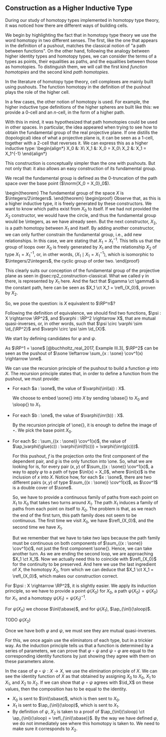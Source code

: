 ## Construction as a Higher Inductive Type

During our study of homotopy types implemented in homotopy type theory, it was noticed how there are different ways of building cells.

We begin by highlighting the fact that in homotopy type theory we use the word homotopy in two different senses.
The first, like the one that appears in the definition of a pushout, matches the classical notion of "a path between functions".
On the other hand, following the analogy between higher identity types and homotopy types, we can consider the terms of a types as points, their equalities as paths, and the equalities between those as homotopies.
To distinguish them, we will call the first kind *function homotopies* and the second kind *path homotopies*.

In the literature of homotopy type theory, cell complexes are mainly built using pushouts.
The function homotopy in the definition of the pushout plays the role of the higher cell.

In a few cases, the other notion of homotopy is used.
For example, the higher inductive type definitions of the higher spheres are built like this: we provide a $0$-cell and an $n$-cell, in the form of a higher path.

With this in mind, it was hypothesized that path homotopies could be used in other spaces.
In particular, the idea appeared when trying to see how to obtain the fundamental group of the real projective plane.
If one distills the (topological) idea of what a projective plane is, it can be seen as a $1$-cell, together with a $2$-cell that reverses it.
We can express this as a higher inductive type:
\begin{align*}
X_0 &: X\\
X_1 &: X_0 = X_0\\
X_2 &: X_1 = X_1^{-1}
\end{align*}

This construction is conceptually simpler than the one with pushouts.
But not only that: it also allows an easy construction of its fundamental group.

We recall the fundamental group is defined as the $0$-truncation of the path space over the base point ($\norm{X_0 = X_0}_0$).

\begin{theorem}
The fundamental group of the space $X$ is $\integers/2\integers$.
\end{theorem}
\begin{proof}
Observe that, as this is a higher inductive type, it is freely generated by these constructors.
We want to know which paths exist from $X_0$ to itself.
If we had not provided the $X_2$ constructor, we would have the circle, and thus the fundamental group would be \integers, as we have already seen.
But the next constructor, $X_2$, is a path homotopy between $X_1$ and itself.
By adding another constructor, we can only further constrain the fundamental group, i.e., add new relationships.
In this case, we are stating that $X_1 = X_1^{-1}$.
This tells us that the group of loops over $X_0$ is freely generated by $X_1$ and the relationship $X_2$ of type $X_1 = X_1^{-1}$, or, in other words, $\langle X_1 \mid X_1 = X_1^{-1}\rangle$, which is isomorphic to $\integers/2\integers$, the cyclic group of order two.
\end{proof}

This clearly suits our conception of the fundamental group of the projective plane as seen in @sec:rp2_construction-classical.
What we called $\gamma$ in there, is represented by $X_1$ here.
And the fact that $\gamma \ct \gamma$ is the constant path, here can be seen as $X_1 \ct X_1 = \refl_{X_0}$, proven by $X_2$.

So, we pose the question: is $X$ equivalent to $\RP^n$?

Following the definition of equivalence, we should find two functions, $\psi : X \rightarrow \RP^2$, and $\varphi : \RP^2 \rightarrow X$, that are mutual quasi-inverses, or, in other words, such that $\psi \circ \varphi \sim \id_{\RP^2}$ and $\varphi \circ \psi \sim \id_{X}$.

We start by defining candidates for $\varphi$ and $\psi$.

As $\RP^1 = \sone$ [@buchholtz_real_2017, Example III.3], $\RP^2$ can be seen as the pushout of $\sone \leftarrow \sum_{x : \sone} \cov^1(x) \rightarrow \one$.

We can use the recursion principle of the pushout to build a function $\varphi$ into $X$.
The recursion principle states that, in order to define a function from the pushout, we must provide:

- For each $a : \sone$, the value of $\varphi(\inl(a)) : X$.

  We choose to embed \sone{} into $X$ by sending \sbase{} to $X_0$ and \sloop{} to $X_1$.

- For each $b : \one$, the value of $\varphi(\inr(b)) : X$.

  By the recursion principle of \one{}, it is enough to define the image of $\star$.
  We pick the base point $X_0$.

- For each $c : \sum_{(x : \sone)} \cov^1(x)$, the value of $\ap_\varphi(\glue(c)) : \varphi(\inl(f(c))) = \varphi(\inr(g(c)))$.

  For this pushout, $f$ is the projection onto the first component of the dependent pair, and $g$ is the only function into \one.
  So, what we are looking for is, for every pair $(x,y)$ of $\sum_{(x : \sone)} \cov^1(x)$, a way to apply $\varphi$ to a path of type $\inl(x) = X_0$, where $\inl(x)$ is the inclusion of $x$ into $X$.
  Notice how, for each $x : \sone$, there are two different pairs $(x,y)$ of type $\sum_{(x : \sone)} \cov^1(x)$, as $\cov^1$ is a double cover of $\sone$.

  So, we have to provide a continuous family of paths from each point on $X_1$ to $X_0$ that takes two turns around $X_1$.
  The path $X_1$ induces a family of paths from each point on itself to $X_0$.
  The problem is that, as we reach the end of the first turn, this path family does not seem to be continuous.
  The first time we visit $X_0$, we have $\refl_{X_0}$, and the second time we have $X_1$.

  But we remember that we have to take *two* laps because the path family must be continuous on both components of $\sum_{(x : \sone)} \cov^1(x)$, not just the first component \sone{}.
  Hence, we can take another turn.
  As we are ending the second loop, we are approaching $X_1 \ct X_1$.
  Now we actually need this to coincide with $\refl_{X_0}$ for the continuity to be preserved.
  And here we use the last ingredient of $X$, the homotopy $X_2$, from which we can deduce that $X_1 \ct X_1 = \refl_{X_0}$, which makes our construction correct.

For $\psi : X \rightarrow \RP^2$, it is slightly easier.
We apply its induction principle, so we have to provide a point $\psi(X_0)$ for $X_0$, a path $\psi(X_0) = \psi(X_0)$ for $X_1$, and a homotopy $\psi(X_1) = \psi(X_1)^{-1}$.

For $\psi(X_0)$ we choose $\inl(\sbase)$, and for $\psi(X_1)$, $\ap_{\inl}(\sloop)$.

TODO $\psi(X_2)$

Once we have both $\varphi$ and $\psi$, we must see they are mutual quasi-inverses.

For this, we once again use the eliminators of each type, but in a trickier way.
As the induction principle tells us that a function is determined by a series of parameters, we can prove that $\varphi \circ \psi$ and $\psi \circ \varphi$ are equal to the corresponding identity functions by just showing they agree with them on these parameters alone.

In the case of $\varphi \circ \psi : X \rightarrow X$, we use the elimination principle of $X$.
We can see the identity function of $X$ as that obtained by assigning $X_0$ to $X_0$, $X_1$ to $X_1$, and $X_2$ to $X_2$.
If we can show that $\varphi \circ \psi$ agrees with $\id_X$ on these values, then the composition has to be equal to the identity.

- $X_0$ is sent to $\inl(\sbase)$, which is then sent to $X_0$.
- $X_1$ is sent to $\ap_{\inl}(\sloop)$, which is sent to $X_1$.
- By definition of $\psi$, $X_2$ is taken to a proof of $\ap_{\inl}(\sloop) \ct \ap_{\inl}(\sloop) = \refl_{\inl(\sbase)}$.
By the way we have defined $\varphi$, we do not immediately see where this homotopy is taken to.
We need to make sure it corresponds to $X_2$.
